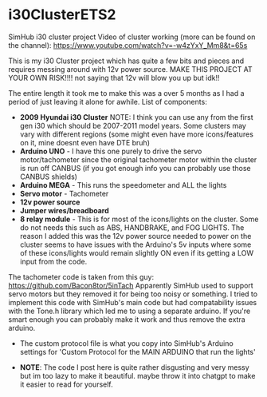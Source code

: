 # i30ClusterETS2
SimHub i30 cluster project
Video of cluster working (more can be found on the channel): https://www.youtube.com/watch?v=-w4zYxY_Mm8&t=65s

This is my i30 Cluster project which has quite a few bits and pieces and requires messing around with 12v power source. MAKE THIS PROJECT AT YOUR OWN RISK!!!! not saying that 12v will blow you up but idk!!

The entire length it took me to make this was a over 5 months as I had a period of just leaving it alone for awhile.
List of components:
- **2009 Hyundai i30 Cluster** NOTE: I think you can use any from the first gen i30 which should be 2007-2011 model years. Some clusters may vary with different regions (some might even have more icons/features on it, mine doesnt even have DTE bruh)
- **Arduino UNO** - I have this one purely to drive the servo motor/tachometer since the original tachometer motor within the cluster is run off CANBUS (if you got enough info you can probably use those CANBUS shields)
- **Arduino MEGA** - This runs the speedometer and ALL the lights 
- **Servo motor** - Tachometer
- **12v power source**
- **Jumper wires/breadboard**
- **8 relay module** - This is for most of the icons/lights on the cluster. Some do not needs this such as ABS, HANDBRAKE, and FOG LIGHTS. The reason I added this was the 12v power source needed to power on the cluster seems to have issues with the Arduino's 5v inputs where some of these icons/lights would remain slightly ON even if its getting a LOW input from the code.

The tachometer code is taken from this guy: https://github.com/Bacon8tor/5inTach
Apparently SimHub used to support servo motors but they removed it for being too noisy or something. I tried to implement this code with SimHub's main code but had compatability issues with the Tone.h library which led me to using a separate arduino. If you're smart enough you can probably make it work and thus remove the extra arduino.
- The custom protocol file is what you copy into SimHub's Arduino settings for 'Custom Protocol for the MAIN ARDUINO that run the lights'


- **NOTE**: The code I post here is quite rather disgusting and very messy but im too lazy to make it beautiful. maybe throw it into chatgpt to make it easier to read for yourself.
